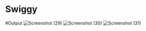 # Swiggy
#Output
![Screenshot (29)](https://github.com/AKKI20i/Swiggy/assets/108356127/15880d22-4ebc-41c1-83d8-e82249414f18)
![Screenshot (30)](https://github.com/AKKI20i/Swiggy/assets/108356127/9fdd7edc-ff74-47d4-ab3c-8a0c613829eb)
![Screenshot (31)](https://github.com/AKKI20i/Swiggy/assets/108356127/b8e4bb33-9b06-4495-a014-ad35b08ffbf0)

